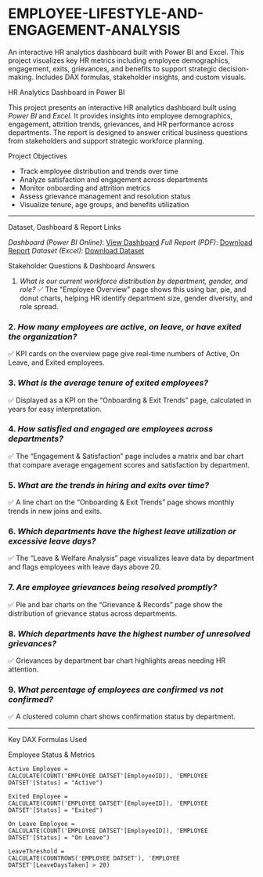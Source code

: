# EMPLOYEE-LIFESTYLE-AND-ENGAGEMENT-ANALYSIS
An interactive HR analytics dashboard built with Power BI and Excel. This project visualizes key HR metrics including employee demographics, engagement, exits, grievances, and benefits to support strategic decision-making. Includes DAX formulas, stakeholder insights, and custom visuals.

HR Analytics Dashboard in Power BI

This project presents an interactive HR analytics dashboard built using *Power BI* and *Excel*. It provides insights into employee demographics, engagement, attrition trends, grievances, and HR performance across departments. The report is designed to answer critical business questions from stakeholders and support strategic workforce planning.

Project Objectives

- Track employee distribution and trends over time
- Analyze satisfaction and engagement across departments
- Monitor onboarding and attrition metrics
- Assess grievance management and resolution status
- Visualize tenure, age groups, and benefits utilization

---

 Dataset, Dashboard & Report Links

*Dashboard (Power BI Online)*: [View Dashboard](https://your-dashboard-link.com)
*Full Report (PDF)*: [Download Report](https://your-report-link.com)
*Dataset (Excel)*: [Download Dataset](https://1drv.ms/x/c/b7bce82d5399b462/EUJ-TEFDbY9EsFYFOb-MSDAB66l4vvOIzsDxWylCDoZOOA)


Stakeholder Questions & Dashboard Answers

1. *What is our current workforce distribution by department, gender, and role?*
✅ The "Employee Overview" page shows this using bar, pie, and donut charts, helping HR identify department size, gender diversity, and role spread.

### 2. *How many employees are active, on leave, or have exited the organization?*
✅ KPI cards on the overview page give real-time numbers of Active, On Leave, and Exited employees.

### 3. *What is the average tenure of exited employees?*
✅ Displayed as a KPI on the “Onboarding & Exit Trends” page, calculated in years for easy interpretation.

### 4. *How satisfied and engaged are employees across departments?*
✅ The “Engagement & Satisfaction” page includes a matrix and bar chart that compare average engagement scores and satisfaction by department.

### 5. *What are the trends in hiring and exits over time?*
✅ A line chart on the “Onboarding & Exit Trends” page shows monthly trends in new joins and exits.

### 6. *Which departments have the highest leave utilization or excessive leave days?*
✅ The “Leave & Welfare Analysis” page visualizes leave data by department and flags employees with leave days above 20.

### 7. *Are employee grievances being resolved promptly?*
✅ Pie and bar charts on the “Grievance & Records” page show the distribution of grievance status across departments.

### 8. *Which departments have the highest number of unresolved grievances?*
✅ Grievances by department bar chart highlights areas needing HR attention.

### 9. *What percentage of employees are confirmed vs not confirmed?*
✅ A clustered column chart shows confirmation status by department.

---
Key DAX Formulas Used

Employee Status & Metrics
```dax
Active Employee = 
CALCULATE(COUNT('EMPLOYEE DATSET'[EmployeeID]), 'EMPLOYEE DATSET'[Status] = "Active")

Exited Employee = 
CALCULATE(COUNT('EMPLOYEE DATSET'[EmployeeID]), 'EMPLOYEE DATSET'[Status] = "Exited")

On Leave Employee = 
CALCULATE(COUNT('EMPLOYEE DATSET'[EmployeeID]), 'EMPLOYEE DATSET'[Status] = "On Leave")

LeaveThreshold = 
CALCULATE(COUNTROWS('EMPLOYEE DATSET'), 'EMPLOYEE DATSET'[LeaveDaysTaken] > 20)
